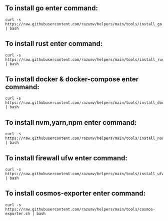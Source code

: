 ## To install go enter command:
```
curl -s https://raw.githubusercontent.com/razumv/helpers/main/tools/install_go.sh | bash
```

## To install rust enter command:
```
curl -s https://raw.githubusercontent.com/razumv/helpers/main/tools/install_rust.sh | bash
```

## To install docker & docker-compose enter command:
```
curl -s https://raw.githubusercontent.com/razumv/helpers/main/tools/install_docker.sh | bash
```

## To install nvm,yarn,npm enter command:
```
curl -s https://raw.githubusercontent.com/razumv/helpers/main/tools/install_node14.sh | bash
```

## To install firewall ufw enter command:
```
curl -s https://raw.githubusercontent.com/razumv/helpers/main/tools/install_ufw.sh | bash
```

## To install cosmos-exporter enter command:
```
curl -s https://raw.githubusercontent.com/razumv/helpers/main/tools/cosmos-exporter.sh | bash
```
